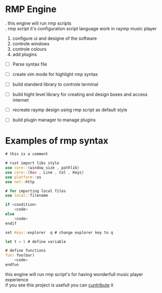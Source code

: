 # RMP Engine

. this engine will run rmp scripts <br>
. rmp script it's configuration script language work in raymp music player <br>
1. configure ui and designe of the software 
2. controle windows 
3. controle colours
4. add plugins 

- [ ] Parse syntax file
- [ ] create vim mode for highlight rmp syntax
- [ ] build standerd library to controle terminal 
- [ ] build hight level library for creating and design boxes and access internet
- [ ] recreate raymp design using rmp script as default style 
- [ ] build plugin manager to manage plugins 


# Examples of rmp syntax 
```rust
# this is a comment

# rust import libs style
use core::{window_size , pathlib}
use core::{Box , Line , Col , Keys}
use platform::os
use net::http

# for importing local files 
use local::filename

if <condition>
    <code>
else
    <code>
endif

set Keys::explorer  q # change explorer key to q

let t = 5 # define variable

# define functions
fun! foo(bar)
    <code>
endfun
```

this engine will run rmp script's for having wonderfull music player experience<br>
if you see this project is usefull you can [cuntribute](https://github.com/abdorayden/raymp/blob/master/CONTRIBUTIONS.md) it

